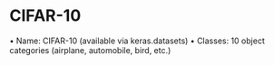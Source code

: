 # CIFAR-10
• Name: CIFAR-10 (available via keras.datasets) • Classes: 10 object categories (airplane, automobile, bird, etc.)
